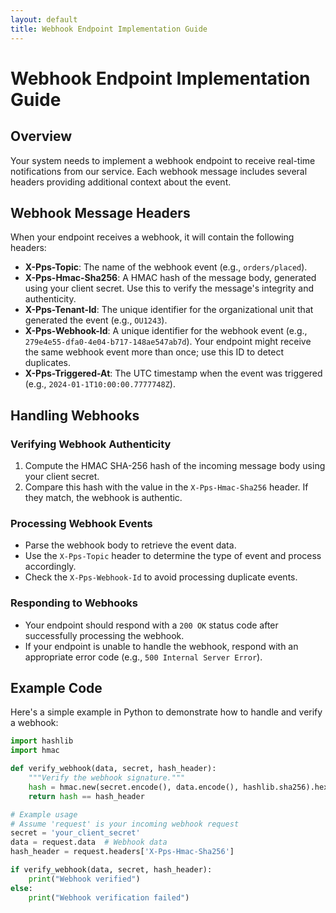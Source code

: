 ```yaml
---
layout: default
title: Webhook Endpoint Implementation Guide
---
```


# Webhook Endpoint Implementation Guide

## Overview
Your system needs to implement a webhook endpoint to receive real-time notifications from our service. Each webhook message includes several headers providing additional context about the event.

## Webhook Message Headers
When your endpoint receives a webhook, it will contain the following headers:

- **X-Pps-Topic**: The name of the webhook event (e.g., `orders/placed`).
- **X-Pps-Hmac-Sha256**: A HMAC hash of the message body, generated using your client secret. Use this to verify the message's integrity and authenticity.
- **X-Pps-Tenant-Id**: The unique identifier for the organizational unit that generated the event (e.g., `OU1243`).
- **X-Pps-Webhook-Id**: A unique identifier for the webhook event (e.g., `279e4e55-dfa0-4e04-b717-148ae547ab7d`). Your endpoint might receive the same webhook event more than once; use this ID to detect duplicates.
- **X-Pps-Triggered-At**: The UTC timestamp when the event was triggered (e.g., `2024-01-1T10:00:00.7777748Z`).

## Handling Webhooks
### Verifying Webhook Authenticity
1. Compute the HMAC SHA-256 hash of the incoming message body using your client secret.
2. Compare this hash with the value in the `X-Pps-Hmac-Sha256` header. If they match, the webhook is authentic.

### Processing Webhook Events
- Parse the webhook body to retrieve the event data.
- Use the `X-Pps-Topic` header to determine the type of event and process accordingly.
- Check the `X-Pps-Webhook-Id` to avoid processing duplicate events.

### Responding to Webhooks
- Your endpoint should respond with a `200 OK` status code after successfully processing the webhook.
- If your endpoint is unable to handle the webhook, respond with an appropriate error code (e.g., `500 Internal Server Error`).

## Example Code
Here's a simple example in Python to demonstrate how to handle and verify a webhook:

```python
import hashlib
import hmac

def verify_webhook(data, secret, hash_header):
    """Verify the webhook signature."""
    hash = hmac.new(secret.encode(), data.encode(), hashlib.sha256).hexdigest()
    return hash == hash_header

# Example usage
# Assume 'request' is your incoming webhook request
secret = 'your_client_secret'
data = request.data  # Webhook data
hash_header = request.headers['X-Pps-Hmac-Sha256']

if verify_webhook(data, secret, hash_header):
    print("Webhook verified")
else:
    print("Webhook verification failed")
```
